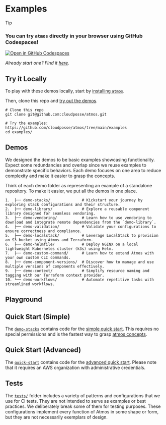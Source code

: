 # Examples

> [!TIP]
> ### You can try `atmos` directly in your browser using GitHub Codespaces!
>
> [![Open in GitHub Codespaces](https://github.com/codespaces/badge.svg)](https://github.com/codespaces/new?hide_repo_select=true&ref=main&repo=cloudposse/atmos&skip_quickstart=true)
>
> <i>Already start one? Find it [here](https://github.com/codespaces).</i>
>

## Try it Locally

To play with these demos locally, start by [installing `atmos`](https://atmos.tools/install).

Then, clone this repo and [try out the demos](https://github.com/cloudposse/atmos/tree/main/examples).

```shell
# Clone this repo
git clone git@github.com:cloudposse/atmos.git

# Try the examples: https://github.com/cloudposse/atmos/tree/main/examples
cd examples/
```

## Demos

We designed the demos to be basic examples showcasing functionality. Expect some redundancies and overlap since we reuse examples to demonstrate specific behaviors. Each demo focuses on one area to reduce complexity and make it easier to grasp the concepts.

Think of each demo folder as representing an example of a standalone repository. To make it easier, we put all the demos in one place.

```shell
1.  ├── demo-stacks/              # Kickstart your journey by exploring stack configurations and their structure.
2.  ├── demo-library/             # Explore a reusable component library designed for seamless vendoring.
3.  ├── demo-vendoring/           # Learn how to use vendoring to download and integrate remote dependencies from the `demo-library`.
4.  ├── demo-validation/          # Validate your configurations to ensure correctness and compliance.
5.  ├── demo-localstack/          # Leverage LocalStack to provision an S3 bucket using Atmos and Terraform.
6.  ├── demo-helmfile/            # Deploy NGINX on a local lightweight Kubernetes cluster (k3s) using Helm.
7.  ├── demo-custom-command/      # Learn how to extend Atmos with your own custom CLI commands.
8.  ├── demo-component-versions/  # Discover how to manage and use multiple versions of components effectively.
9.  ├── demo-context/             # Simplify resource naming and tagging with our Terraform context provider.
10. └── demo-workflows/           # Automate repetitive tasks with streamlined workflows.
```

## Playground


## Quick Start (Simple)

The [`demo-stacks`](demo-stacks/) contains code for the [simple quick start](https://atmos.tools/quick-start/advanced). This requires no special permissions and is the fastest way to grasp [atmos concepts](https://atmos.tools/core-concepts).

## Quick Start (Advanced)

The [`quick-start`](quick-start/) contains code for the [advanced quick start](https://atmos.tools/quick-start/advanced). Please note that it requires an AWS organization with administrative credentials.

## Tests

The [`tests/`](tests/) folder includes a variety of patterns and configurations that we use for CI tests. They are not intended to serve as examples or best practices. We deliberately break some of them for testing purposes. These configurations implement every function of Atmos in some shape or form, but they are not necessarily exemplars of design.
